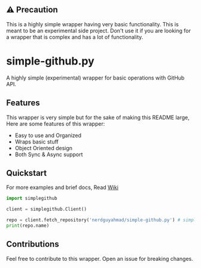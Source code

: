 ## :warning: Precaution
This is a highly simple wrapper having very basic functionality. This is meant to be an experimental side project. Don't use it if you are looking for a wrapper that is complex and has a lot of functionality.

# simple-github.py
A highly simple (experimental) wrapper for basic operations with GitHub API.

## Features
This wrapper is very simple but for the sake of making this README large, Here are some features of this wrapper:
- Easy to use and Organized
- Wraps basic stuff
- Object Oriented design
- Both Sync & Async support

## Quickstart
For more examples and brief docs, Read [Wiki](https://github.com/nerdguyahmad/simple-github.py/wiki)
```py
import simplegithub

client = simplegithub.Client()

repo = client.fetch_repository('nerdguyahmad/simple-github.py') # simplegithub.Repository object.
print(repo.name)
```

## Contributions
Feel free to contribute to this wrapper. Open an issue for breaking changes.
